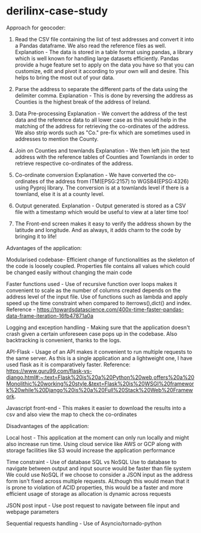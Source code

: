 # derilinx-case-study

Approach for geocoder:

1) Read the CSV file containing the list of test addresses and convert it into a Pandas dataframe. We also read the
   reference files as well.
Explanation - The data is stored in a table format using pandas, a library which is well known for handling large datasets
             efficiently. Pandas provide a huge feature set to apply on the data you have so that you can customize, edit
             and pivot it according to your own will and desire. This helps to bring the most out of your data.

2) Parse the address to separate the different parts of the data using the delimiter comma.
Explanation - This is done by reversing the address as Counties is the highest break of the address of Ireland.

3) Data Pre-processing
Explanation - We convert the address of the test data and the reference data to all lower case as this would help in the
matching of the address for retrieving the co-ordinates of the address. We also strip words such as "Co." pre-fix which
are sometimes used in addresses to mention the County.

4) Join on Counties and townlands
Explanation - We then left join the test address with the reference tables of Counties and Townlands in order to retrieve
respective co-ordinates of the address.

5) Co-ordinate conversion
Explanation - We have converted the co-ordinates of the address from ITM(EPSG:2157) to WGS84(EPSG:4326) using Pyproj library.
The conversion is at a townlands level if there is a townland, else it is at a county level.

6) Output generated.
Explanation - Output generated is stored as a CSV file with a timestamp which would be useful to view at a later time too!

7) The Front-end screen makes it easy to verify the address shown by the latitude and longitude. And as always, it adds
charm to the code by bringing it to life!




Advantages of the application:

Modularised codebase- Efficient change of functionalities as the skeleton of the code is loosely coupled.
                      Properties file contains all values which could be changed easily without changing the main code

Faster functions used - Use of recursive function over loops makes it convenient to scale as the number of columns
                        created depends on the address level of the input file.
                        Use of functions such as lambda and apply speed up the time constraint when compared to
                        iterrows(),dict() and index.
                   Reference - https://towardsdatascience.com/400x-time-faster-pandas-data-frame-iteration-16fb47871a0a

Logging and exception handling - Making sure that the application doesn't crash given a certain unforeseen case pops up
                                 in the codebase. Also backtracking is convenient, thanks to the logs.

API-Flask - Usage of an API makes it convenient to run multiple requests to the same server. As this is a single application
            and a lightweight one, I have used flask as it is comparatively faster.
            Reference: https://www.guru99.com/flask-vs-django.html#:~:text=Flask%20is%20a%20Python%20web,offers%20a%20Monolithic%20working%20style.&text=Flask%20is%20WSGI%20framework%20while%20Django%20is%20a%20Full%20Stack%20Web%20Framework.

Javascript front-end - This makes it easier to download the results into a csv and also view the map to check the co-ordinates




Disadvantages of the application:

Local host - This application at the moment can only run locally and might also increase run time. Using cloud service like
             AWS or GCP along with storage facilities like S3 would increase the application performance

Time constraint - Use of database SQL vs NoSQL
                  Use to database to navigate between output and input source would be faster than file system
                  We could use NoSQL if we choose to consider a JSON input as the address form isn't fixed across
                  multiple requests. ALthough this would mean that it is prone to violation of ACID properties, this
                  would be a faster and more efficient usage of storage as allocation is dynamic across requests

JSON post input - Use post request to navigate between file input and webpage parameters

Sequential requests handling - Use of Asyncio/tornado-python

